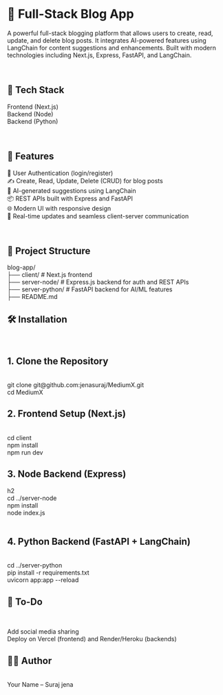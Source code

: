 <h1>📝 Full-Stack Blog App</h1>

A powerful full-stack blogging platform that allows users to create, read, update, and delete blog posts. It integrates AI-powered features using LangChain for content suggestions and enhancements. Built with modern technologies including Next.js, Express, FastAPI, and LangChain.

<br/>

<h2>🚀 Tech Stack</h2>

Frontend (Next.js)
<br/>
Backend (Node)<br/>
Backend (Python)

<br/>

<h2>🔧 Features </h2>

🔐 User Authentication (login/register)<br/>
✍️ Create, Read, Update, Delete (CRUD) for blog posts<br/>
🧠 AI-generated suggestions using LangChain<br/>
📦 REST APIs built with Express and FastAPI<br/>
🌐 Modern UI with responsive design<br/>
🔄 Real-time updates and seamless client-server communication

<br/>

<h2>📁 Project Structure</h2>
blog-app/<br/>
├── client/               # Next.js frontend<br/>
├── server-node/          # Express.js backend for auth and REST APIs<br/>
├── server-python/        # FastAPI backend for AI/ML features<br/>
├── README.md


<h2>🛠️ Installation</h2>
<br/>
<h2>1. Clone the Repository</h2><br/>
git clone git@github.com:jenasuraj/MediumX.git<br/>
cd MediumX
<br/>

<h2>2. Frontend Setup (Next.js)</h2><br/>
cd client<br/>
npm install<br/>
npm run dev

<br/>

<h2>3. Node Backend (Express)</h2>h2<br/>
cd ../server-node</br>
npm install<br/>
node index.js<br/>

<br/>

<h2>4. Python Backend (FastAPI + LangChain)</h2><br/>
cd ../server-python <br/>
pip install -r requirements.txt<br/>
uvicorn app:app --reload

<br/>



<h2>📌 To-Do</h2> <br/>


 Add social media sharing<br/>
 Deploy on Vercel (frontend) and Render/Heroku (backends)<br/>



<h2>🧑‍💻 Author</h2> <br/>
Your Name – Suraj jena




